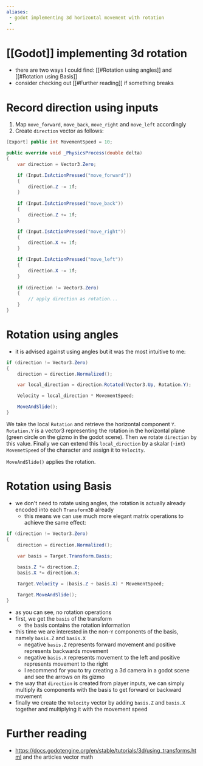 ```yaml
---
aliases:
 - godot implementing 3d horizontal movement with rotation 
 - 
---
```


# [[Godot]] implementing 3d rotation
- there are two ways I could find: [[#Rotation using angles]] and [[#Rotation using Basis]]
- consider checking out [[#Further reading]] if something breaks 

# Record direction using inputs
1. Map `move_forward`, `move_back`, `move_right` and `move_left` accordingly
2. Create `direction` vector as follows:
```cs
[Export] public int MovementSpeed = 10;

public override void _PhysicsProcess(double delta)
{
	var direction = Vector3.Zero;

	if (Input.IsActionPressed("move_forward"))
	{
		direction.Z -= 1f;
	}
	
	if (Input.IsActionPressed("move_back"))
	{
		direction.Z += 1f;
	}

	if (Input.IsActionPressed("move_right"))
	{
		direction.X += 1f;
	}

	if (Input.IsActionPressed("move_left"))
	{
		direction.X -= 1f;
	}
	
	if (direction != Vector3.Zero)
	{
		// apply direction as rotation...
	}
}
```

# Rotation using angles
- it is advised against using angles but it was the most intuitive to me:
```cs
if (direction != Vector3.Zero)
{
	direction = direction.Normalized();

	var local_direction = direction.Rotated(Vector3.Up, Rotation.Y);

	Velocity = local_direction * MovementSpeed;

	MoveAndSlide();
}
```

We take the local `Rotation` and retrieve the horizontal component `Y`. `Rotation.Y` is a vector3 representing the rotation in the horizontal plane (green circle on the gizmo in the godot scene). 
Then we rotate `direction` by this value. Finally we can extend this `local_direction` by a skalar (-`int`) `MovemetSpeed` of the character and assign it to `Velocity`.

`MoveAndSlide()` applies the rotation.

# Rotation using Basis
- we don't need to rotate using angles, the rotation is actually already encoded into each `Transform3D` already
	- this means we can use much more elegant matrix operations to achieve the same effect:
```cs
if (direction != Vector3.Zero)
{
	direction = direction.Normalized();

	var basis = Target.Transform.Basis;
	
	basis.Z *= direction.Z;
	basis.X *= direction.X;

	Target.Velocity = (basis.Z + basis.X) * MovementSpeed;

	Target.MoveAndSlide();
}
```

- as you can see, no rotation operations
- first, we get the `basis` of the transform
	- the basis contains the rotation information
- this time we are interested in the non-`Y` components of the basis, namely `basis.Z` and `basis.X`
	- negative `basis.Z` represents forward movement and positive represents backwards movement
	- negative `basis.X` represents movement to the left and positive represents movement to the right
	- I recommend for you to try creating a 3d camera in a godot scene and see the arrows on its gizmo
- the way that `direction` is created from player inputs, we can simply multiply its components with the basis to get forward or backward movement
- finally we create the `Velocity` vector by adding `basis.Z` and `basis.X` together and multiplying it with the movement speed

# Further reading
- https://docs.godotengine.org/en/stable/tutorials/3d/using_transforms.html and the articles vector math